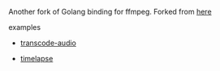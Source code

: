 Another fork of Golang binding for ffmpeg.   Forked from [here](https://github.com/asticode/goav)

examples

- [transcode-audio](./example/transcode-audio/README.md)

- [timelapse](./example/timelapse/README.md)
